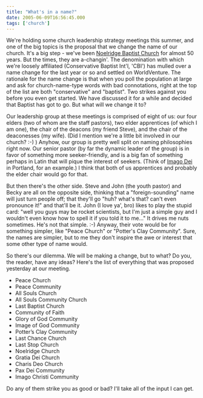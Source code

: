 ```yaml
---
title: "What's in a name?"
date: 2005-06-09T16:56:45.000
tags: ['church']
---
```


We're holding some church leadership strategy meetings this summer, and one of the big topics is the proposal that we change the name of our church. It's a big step - we've been [Noelridge Baptist Church](http://www.noelridgebaptistchurch.org) for almost 50 years. But the times, they are a-changin'. The denomination with which we're loosely affiliated (Conservative Baptist Int'l, 'CBI') has mulled over a name change for the last year or so and settled on WorldVenture. The rationale for the name change is that when you poll the population at large and ask for church-name-type words with bad connotations, right at the top of the list are both "conservative" and "baptist". Two strikes against you before you even get started. We have discussed it for a while and decided that Baptist has got to go. But what will we change it to?

Our leadership group at these meetings is comprised of eight of us: our four elders (two of whom are the staff pastors), two elder apprentices (of which I am one), the chair of the deacons (my friend Steve), and the chair of the deaconesses (my wife). (Did I mention we're a little bit involved in our church? :-) ) Anyhow, our group is pretty well split on naming philosophies right now. Our senior pastor (by far the dynamic leader of the group) is in favor of something more seeker-friendly, and is a big fan of something perhaps in Latin that will pique the interest of seekers. (Think of [Imago Dei](http://www.imagodeicommunity.com/) in Portland, for an example.) I think that both of us apprentices and probably the elder chair would go for that.

But then there's the other side. Steve and John (the youth pastor) and Becky are all on the opposite side, thinking that a "foreign-sounding" name will just turn people off; that they'll go "huh? what's that? can't even pronounce it!" and that'll be it. John (I love ya', bro) likes to play the stupid card: "well you guys may be rocket scientists, but I'm just a simple guy and I wouldn't even know how to spell it if you told it to me..." It drives me nuts sometimes. He's not that simple. :-) Anyway, their vote would be for something simpler, like "Peace Church" or "Potter's Clay Community". Sure, the names are simpler, but to me they don't inspire the awe or interest that some other type of name would.

So there's our dilemma. We will be making a change, but to what? Do you, the reader, have any ideas? Here's the list of everything that was proposed yesterday at our meeting.

- Peace Church
- Peace Community
- All Souls Church
- All Souls Community Church
- Last Baptist Church
- Community of Faith
- Glory of God Community
- Image of God Community
- Potter’s Clay Community
- Last Chance Church
- Last Stop Church
- Noelridge Church
- Gratia Dei Church
- Charis Deo Church
- Pax Dei Community
- Imago Christi Community

Do any of them strike you as good or bad? I'll take all of the input I can get.
